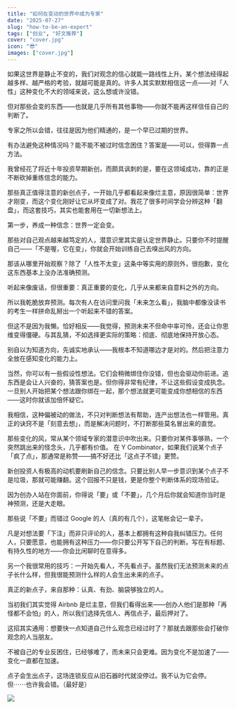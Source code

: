 ```yaml
---
title: "如何在变动的世界中成为专家"
date: "2025-07-27"
slug: "how-to-be-an-expert"
tags: ["创业", "好文推荐"]
cover: "cover.jpg"
icon: "😎"
images: ["cover.jpg"]
---
```

如果这世界是静止不变的，我们对观念的信心就能一路线性上升。某个想法经得起越多样、越严格的考验，就越可能是真的。许多人其实默默相信这一点——对「人性」这种变化不大的领域来说，这么想或许没错。



但对那些会变的东西——也就是几乎所有其他事物——你就不能再这样信任自己的判断了。



专家之所以会错，往往是因为他们精通的，是一个早已过期的世界。



有办法避免这种情况吗？能不能不被过时信念困住？答案是——可以，但得靠一点方法。



我曾经花了将近十年投资早期新创，而颇具讽刺的是，要在这领域成功，靠的正是不断砍掉重练信念的能力。



那些真正值得注意的新创点子，一开始几乎都看起来像烂主意，原因很简单：世界才刚变，而这个变化刚好让它从坏变成了对。我花了很多时间学会分辨这种「翻盘」，而这套技巧，其实也能套用在一切新想法上。



第一步，养成一种信念：世界一定会变。



那些对自己观点越来越笃定的人，潜意识里其实是认定世界静止。只要你不时提醒自己——「不是喔，它在变」，你就会开始训练自己去嗅出风的方向。



那该从哪里开始观察？除了「人性不太变」这条中等实用的原则外，很抱歉，变化这东西基本上没办法准确预测。



听起来像废话，但很重要：真正重要的变化，几乎从来都来自意料之外的方向。



所以我乾脆放弃预测。每次有人在访问里问我「未来怎么看」，我脑中都像没读书的考生一样拼命乱掰出一个听起来不错的答案。



但这不是因为我懒。恰好相反——我觉得，预测未来不但命中率可怜，还会让你思维变得僵硬。与其乱猜，不如选择更实际的策略：彻底、彻底地保持开放心态。



别自以为知道方向，先诚实地承认——我根本不知道哪边才是对的。然后把注意力全放在感知变化的能力上。



当然，你可以有一些假设性想法。它们会稍微绑住你没错，但也会驱动你前进。追东西是会让人兴奋的，猜答案也是。但你得非常有纪律，不让这些假设变成执念。
一旦别人开始把某个想法跟你绑在一起，那个想法就更可能变成你想相信的东西——这时你就该加倍怀疑它。



我相信，这种偏被动的做法，不只对判断想法有帮助，连产出想法也一样管用。真正的诀窍不是「刻意去想」，而是解决问题时，不打断那些莫名冒出来的直觉。



那些变化的风，常从某个领域专家的潜意识中吹出来。只要你对某件事够熟，一个突然跳出来的怪念头，几乎都有价值。
在 Y Combinator，如果我们说某个点子「疯了点」，那通常是称赞——搞不好还比「这点子不错」更赞。



新创投资人有极高的动机要刷新自己的信念。只要比别人早一步意识到某个点子不是垃圾，那就可能赚翻。这个回报不只是钱，更是你整个判断体系的现场验证。



因为创办人站在你面前，你得说「要」或「不要」，几个月后你就会知道你当时是神预测，还是大走眼。



那些说「不要」而错过 Google 的人（真的有几个），这笔帐会记一辈子。



凡是对想法要「下注」而非只评论的人，基本上都拥有这种自我纠错压力。任何人，只要愿意，也能拥有这种压力——你只要公开写下自己的判断。写在有标题、有持久性的地方——你会比闲聊时在意得多。



另一个我很常用的技巧：一开始先看人，不先看点子。虽然我们无法预测未来的点子长什么样，但我很能预测什么样的人会生出未来的点子。



真正的新点子，来自那种：认真、有劲、脑袋够独立的人。



当初我们其实觉得 Airbnb 是烂主意，但我们看得出来——创办人他们是那种「再怪都不会怕」的人，所以我们选择先信人、再信点子，最后押对了。



这招其实通用：想要快一点知道自己什么观念已经过时了？那就去跟那些会打破你观念的人当朋友。



不被自己的专业反困住，已经够难了，而未来只会更难。因为变化不是加速了——变化一直都在加速。



点子会生出点子，这场连锁反应从旧石器时代就没停过。我不认为它会停。
但⋯⋯也许我会错。（最好是）




![](https://prod-files-secure.s3.us-west-2.amazonaws.com/112d0858-5090-4d34-a606-b75eb8d65fd2/46476355-9cf3-4e99-9b7a-3531bc426380/1000202064.png?X-Amz-Algorithm=AWS4-HMAC-SHA256&X-Amz-Content-Sha256=UNSIGNED-PAYLOAD&X-Amz-Credential=ASIAZI2LB46626ZAHXUO%2F20250913%2Fus-west-2%2Fs3%2Faws4_request&X-Amz-Date=20250913T044350Z&X-Amz-Expires=3600&X-Amz-Security-Token=IQoJb3JpZ2luX2VjEMT%2F%2F%2F%2F%2F%2F%2F%2F%2F%2FwEaCXVzLXdlc3QtMiJGMEQCIEer%2Bol6R4LYa0vz%2Fl9kYEa0lnERzppeabhg0QcmlE0FAiAc5Dj5JHAWST2%2BNEvhyqvkfzGX30Qh7JjEmUGxxYoSYyr%2FAwg9EAAaDDYzNzQyMzE4MzgwNSIMkOePFbMVpR74AsgKKtwDCL%2BjG3P4gBAtUb1ZKBed0IcVbEF%2F8C3QzXKyYJbMxYHxbHSYW3J8Nl3VP6Zus8%2B2sGvRKRkNaB5tgakD4paAsf6wczB5%2Fts9diassdlZXq%2BFZNQRWK6klvVHbNV2sHPEPbtoUlyxKiF8xV9w%2BKYwiIonKVYGFgGnQMIb%2Bo9MAe3IBDmaZQUALiRujgHrQnEEgC4qCoNr8gUUKNcGikOVoH0JBm9MsHca4WuORuIyPctsecTgPLVhuo2PQKejc0%2BrjaRJrCtwQas6eKIq7gt5%2F6CJhFzK6gVkvb%2BDszcukwdR8I8d7hlC%2BJIlDb%2Bt9h05IxG8KzwTRT4i8Ce%2BxpJ1Sx7kC6Ur12uZMAn8ccQBlpW4gpwzZcKQ9rp3352mR538qgU5VfFqh0fCpJJUr%2FIe2I0C5Kuy92%2BBnLajbepvQHx7FlC6O5%2FLPpM9zdn%2FCUKh2NWfPO6KBLnLxund%2FAz74LPl9Zxl%2FeBRzc3VNIiRhgZk3Slq8YG1AzqMj9V%2B%2BlomKYeX7c%2F1tzqWz6MMsPLjXb%2BZSkNHMjoRSY6DnIJmG%2Fkv4eXFV18l9qXBWgj5oMz5gK5U7G4m8V1D4CPFAKh0DYeeDYcZlIKQbZnML5uW8SIcFlGfTgSIC9gb8%2Bcw6NqTxgY6pgFP6a6yamEVTXM1fnoiAsUbwcC28SudYKBHnIW3B9elnfiHgeA%2BbUsetNvJzBTUqKFxuzhcwhjcDKJM9mOuBd8per7WHRtfQESd%2BgQpwQHexV3hcfWW%2FKJdsymzskVI34rLZVx6ruD%2Fv9V%2BemgndgnzBbdBUNEdJi3BrorughQiH2%2F%2BfzsSrNWS%2BqPkmZFu1HQNoTxm5dKCv8OR0wCybOnsmILvefMp&X-Amz-Signature=04010e8032aea3aff7e7c8ae79bf10152f76721ed6c55baf0d363420358ebb9e&X-Amz-SignedHeaders=host&x-amz-checksum-mode=ENABLED&x-id=GetObject)

